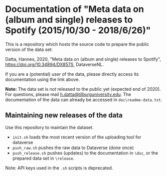 # Documentation of "Meta data on (album and single) releases to Spotify (2015/10/30 - 2018/6/26)"

This is a repository which hosts the source code to prepare the public version of the data set:

Datta, Hannes, 2020, "Meta data on (album and single) releases to Spotify", https://doi.org/10.34894/DX857S, DataverseNL.

If you are a (potential) user of the data, please directly access its documentation using the link above.

__Note:__ The data set is *not* released to the public yet (expected end of 2020). For questions, please mail h.datta@tilburguniversity.edu. The documentation of the data
can already be accessed in `doc\readme-data.txt`.


## Maintaining new releases of the data

Use this repository to maintain the dataset.

* `init.sh` loads the most recent version of the uploading tool for dataverse
* `push_raw.sh` pushes the raw data to Dataverse (done once)
* `push_release.sh` pushes (updates) to the documentation in `\doc`, or the prepared data set in `\release`.

Note: API keys used in the `.sh` scripts is deprecated.
